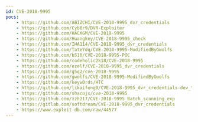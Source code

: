 ```yaml
---
id: CVE-2018-9995
pocs:
    - https://github.com/ABIZCHI/CVE-2018-9995_dvr_credentials
    - https://github.com/Cyb0r9/DVR-Exploiter
    - https://github.com/HACKGM/CVE-2018-9995
    - https://github.com/Huangkey/CVE-2018-9995_check
    - https://github.com/IHA114/CVE-2018-9995_dvr_credentials
    - https://github.com/TateYdq/CVE-2018-9995-ModifiedByGwolfs
    - https://github.com/b510/CVE-2018-9995-POC
    - https://github.com/codeholic2k18/CVE-2018-9995
    - https://github.com/ezelf/CVE-2018-9995_dvr_credentials
    - https://github.com/g5q2/cve-2018-9995
    - https://github.com/gwolfs/CVE-2018-9995-ModifiedByGwolfs
    - https://github.com/keyw0rds/HTC
    - https://github.com/likaifeng0/CVE-2018-9995_dvr_credentials-dev_tool
    - https://github.com/shacojx/cve-2018-9995
    - https://github.com/zzh217/CVE-2018-9995_Batch_scanning_exp
    - https://gitlab.com/softdream/CVE-2018-9995_dvr_credentials
    - https://www.exploit-db.com/raw/44577
---
```


